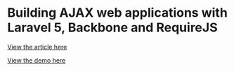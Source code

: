 # Building AJAX web applications with Laravel 5, Backbone and RequireJS

[View the article here](http://rundef.com/building-ajax-web-applications-laravel-backbone-requirejs)

[View the demo here](http://demo.rundef.com/laravel_backbone)

